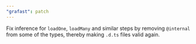```yaml
---
"grafast": patch
---
```


Fix inference for `loadOne`, `loadMany` and similar steps by removing
`@internal` from some of the types, thereby making `.d.ts` files valid again.
